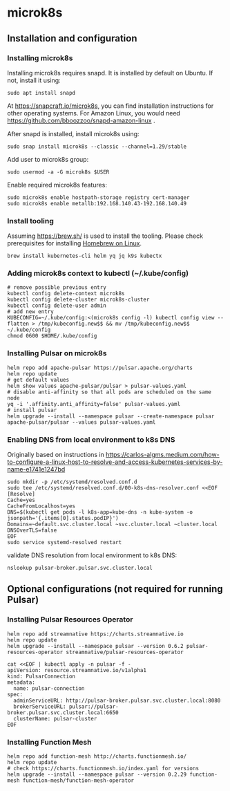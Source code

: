 # microk8s

## Installation and configuration

### Installing microk8s

Installing microk8s requires snapd. It is installed by default on Ubuntu. If not, install it using:

```shell
sudo apt install snapd
```

At https://snapcraft.io/microk8s, you can find installation instructions for other operating systems.
For Amazon Linux, you would need https://github.com/bboozzoo/snapd-amazon-linux .

After snapd is installed, install microk8s using:

```shell
sudo snap install microk8s --classic --channel=1.29/stable
```

Add user to microk8s group:

```shell
sudo usermod -a -G microk8s $USER
```

Enable required microk8s features:

```shell
sudo microk8s enable hostpath-storage registry cert-manager
sudo microk8s enable metallb:192.168.140.43-192.168.140.49
```

### Install tooling

Assuming https://brew.sh/ is used to install the tooling. Please check prerequisites for installing [Homebrew on Linux](https://docs.brew.sh/Homebrew-on-Linux#requirements).

```shell
brew install kubernetes-cli helm yq jq k9s kubectx
```

### Adding microk8s context to kubectl (~/.kube/config)

```shell
# remove possible previous entry
kubectl config delete-context microk8s
kubectl config delete-cluster microk8s-cluster
kubectl config delete-user admin
# add new entry
KUBECONFIG=~/.kube/config:<(microk8s config -l) kubectl config view --flatten > /tmp/kubeconfig.new$$ && mv /tmp/kubeconfig.new$$ ~/.kube/config
chmod 0600 $HOME/.kube/config
```

### Installing Pulsar on microk8s

```shell
helm repo add apache-pulsar https://pulsar.apache.org/charts
helm repo update
# get default values
helm show values apache-pulsar/pulsar > pulsar-values.yaml
# disable anti-affinity so that all pods are scheduled on the same node
yq -i '.affinity.anti_affinity=false' pulsar-values.yaml
# install pulsar
helm upgrade --install --namespace pulsar --create-namespace pulsar apache-pulsar/pulsar --values pulsar-values.yaml
```

### Enabling DNS from local environment to k8s DNS

Originally based on instructions in
https://carlos-algms.medium.com/how-to-configure-a-linux-host-to-resolve-and-access-kubernetes-services-by-name-e1741e1247bd

```shell
sudo mkdir -p /etc/systemd/resolved.conf.d
sudo tee /etc/systemd/resolved.conf.d/00-k8s-dns-resolver.conf <<EOF
[Resolve]
Cache=yes
CacheFromLocalhost=yes
DNS=$(kubectl get pods -l k8s-app=kube-dns -n kube-system -o jsonpath='{.items[0].status.podIP}')
Domains=~default.svc.cluster.local ~svc.cluster.local ~cluster.local
DNSOverTLS=false
EOF
sudo service systemd-resolved restart
```

validate DNS resolution from local environment to k8s DNS:

```shell
nslookup pulsar-broker.pulsar.svc.cluster.local
```

## Optional configurations (not required for running Pulsar)

### Installing Pulsar Resources Operator

```shell
helm repo add streamnative https://charts.streamnative.io
helm repo update
helm upgrade --install --namespace pulsar --version 0.6.2 pulsar-resources-operator streamnative/pulsar-resources-operator
```

```shell
cat <<EOF | kubectl apply -n pulsar -f -
apiVersion: resource.streamnative.io/v1alpha1
kind: PulsarConnection
metadata:
  name: pulsar-connection
spec:
  adminServiceURL: http://pulsar-broker.pulsar.svc.cluster.local:8080
  brokerServiceURL: pulsar://pulsar-broker.pulsar.svc.cluster.local:6650
  clusterName: pulsar-cluster
EOF
```

### Installing Function Mesh

```shell
helm repo add function-mesh http://charts.functionmesh.io/
helm repo update
# check https://charts.functionmesh.io/index.yaml for versions
helm upgrade --install --namespace pulsar --version 0.2.29 function-mesh function-mesh/function-mesh-operator
```